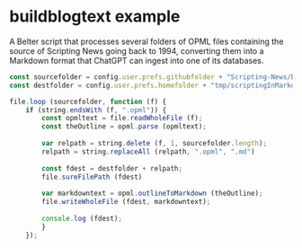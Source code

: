 # buildblogtext example

A Belter script that processes several folders of OPML files containing the source of Scripting News going back to 1994, converting them into a Markdown format that ChatGPT can ingest into one of its databases. 

```JAVASCRIPT
const sourcefolder = config.user.prefs.githubfolder + "Scripting-News/blog/opml/";
const destfolder = config.user.prefs.homefolder + "tmp/scriptingInMarkdown/";

file.loop (sourcefolder, function (f) {
	if (string.endsWith (f, ".opml")) {
		const opmltext = file.readWholeFile (f);
		const theOutline = opml.parse (opmltext);
		
		var relpath = string.delete (f, 1, sourcefolder.length);
		relpath = string.replaceAll (relpath, ".opml", ".md")
		
		const fdest = destfolder + relpath;
		file.sureFilePath (fdest)
		
		var markdowntext = opml.outlineToMarkdown (theOutline);
		file.writeWholeFile (fdest, markdowntext);
		
		console.log (fdest);
		}
	});

```


